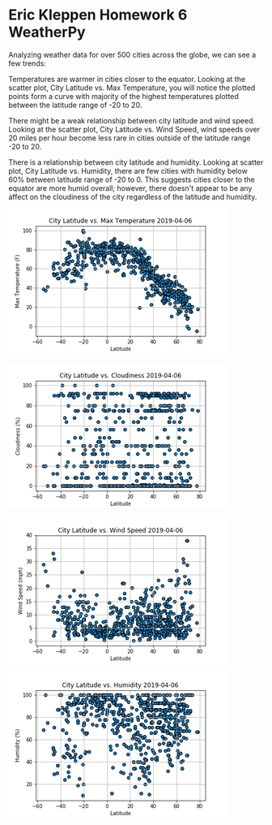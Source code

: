 # Eric Kleppen Homework 6 WeatherPy 

Analyzing weather data for over 500 cities across the globe, we can see a few trends:

Temperatures are warmer in cities closer to the equator. Looking at the scatter plot, City Latitude vs. Max Temperature, you will notice the plotted points form a curve with majority of the highest temperatures plotted between the latitude range of -20 to 20. 

There might be a weak relationship between city latitude and wind speed. Looking at the scatter plot, City Latitude vs. Wind Speed, wind speeds over 20 miles per hour become less rare in cities outside of the latitude range -20 to 20. 

There is a relationship between city latitude and humidity. Looking at scatter plot, City Latitude vs. Humidity, there are few cities with humidity below 60% between latitude range of -20 to 0. This suggests cities closer to the equator are more humid overall; however, there doesn't appear to be any affect on the cloudiness of the city regardless of the latitude and humidity.


![alt text](https://github.com/bendgame/Eric_Kleppen_hw6/blob/master/Lat_vs_MaxTemp.png)

![alt text](https://github.com/bendgame/Eric_Kleppen_hw6/blob/master/Lat_vs_Cloudiness.png)

![alt text](https://github.com/bendgame/Eric_Kleppen_hw6/blob/master/Lat_vs_windSpeed.png)

![alt text](https://github.com/bendgame/Eric_Kleppen_hw6/blob/master/lat_vs_Humidity.png)
